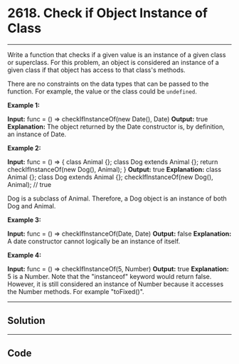 # 2618. Check if Object Instance of Class

---

Write a function that checks if a given value is an instance of a given class or superclass. For this problem, an object is considered an instance of a given class if that object has access to that class's methods.

There are no constraints on the data types that can be passed to the function. For example, the value or the class could be `undefined`.

 

**Example 1:**


**Input:** func = () => checkIfInstanceOf(new Date(), Date)
**Output:** true
**Explanation:** The object returned by the Date constructor is, by definition, an instance of Date.


**Example 2:**


**Input:** func = () => { class Animal {}; class Dog extends Animal {}; return checkIfInstanceOf(new Dog(), Animal); }
**Output:** true
**Explanation:**
class Animal {};
class Dog extends Animal {};
checkIfInstanceOf(new Dog(), Animal); // true

Dog is a subclass of Animal. Therefore, a Dog object is an instance of both Dog and Animal.

**Example 3:**


**Input:** func = () => checkIfInstanceOf(Date, Date)
**Output:** false
**Explanation:** A date constructor cannot logically be an instance of itself.


**Example 4:**


**Input:** func = () => checkIfInstanceOf(5, Number)
**Output:** true
**Explanation:** 5 is a Number. Note that the "instanceof" keyword would return false. However, it is still considered an instance of Number because it accesses the Number methods. For example "toFixed()".

---

## Solution



---

## Code
```python


```